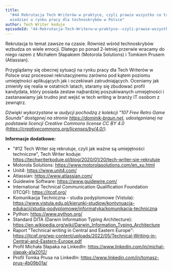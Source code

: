```yaml
---
title:
  "#44 Rekrutacja Tech Writerów w praktyce, czyli prawie wszystko co trzeba
  wiedzieć o rynku pracy dla technoskrybów w Polsce"
author: Tech Writer koduje
episodeId: "44-Rekrutacja-Tech-Writerw-w-praktyce--czyli-prawie-wszystko-co-trzeba-wiedzie-o-rynku-pracy-dla-technoskrybw-w-Polsce-e1ltot4"
---
```


Rekrutacja to temat zawsze na czasie. Również wśród technoskrybów wzbudza on
wiele emocji. Dlatego po ponad 2-letniej przerwie wracamy do niego razem z
Michałem Słapakiem (Motorola Solutions) i Tomkiem Prusem (Atlassian).

Przyglądamy się obecnej sytuacji na rynku pracy dla Tech Writerów w Polsce oraz
procesowi rekrutacyjnemu zarówno pod kątem poziomu umiejętności aplikujących jak
i oczekiwań zatrudniających. Oceniamy jak zmieniły się realia w ostatnich
latach, staramy się zbudować profil kandydata, który posiada zestaw najbardziej
poszukiwanych umiejętności i zastanawiamy jak trudno jest wejść w tech writing w
branży IT osobom z zewnątrz.

_Dźwięki wykorzystane w audycji pochodzą z kolekcji "107 Free Retro Game Sounds"
dostępnej na stronie https://dominik-braun.net, udostępnianej na podstawie
licencji Creative Commons license CC BY 4.0
(https://creativecommons.org/licenses/by/4.0/)._

**Informacje dodatkowe:**

- "#12 Tech Writer się rekrutuje, czyli jak ważne są umiejętności techniczne",
  Tech Writer koduje:
  https://techwriterkoduje.pl/blog/2020/01/20/tech-writer-sie-rekrutuje
- Motorola Solutions: https://www.motorolasolutions.com/en_xu.html
- Unit4: https://www.unit4.com/
- Atlassian: https://www.atlassian.com/
- Guidewire Software: https://www.guidewire.com/
- International Technical Communication Qualification Foundation (ITCQF):
  https://itcqf.org/
- Komunikacja Techniczna - studia podyplomowe (Vistula):
  https://www.vistula.edu.pl/kierunki-studiow/kontynuacja-edukacji/studia-podyplomowe/informatyka/komunikacja-techniczna
- Python: https://www.python.org/
- Standard DITA (Darwin Information Typing Architecture):
  https://en.wikipedia.org/wiki/Darwin_Information_Typing_Architecture
- Raport "Technical writing in Central and Eastern Europe":
  https://itcqf.org/wp-content/uploads/2022/05/Technical-Writing-in-Central-and-Eastern-Europe.pdf
- Profil Michała Słapaka na LinkedIn:
  https://www.linkedin.com/in/michal-slapak-a1a2012/
- Profil Tomka Prusa na LinkedIn:
  https://www.linkedin.com/in/tomasz-prus-4b09b01a/

